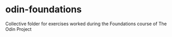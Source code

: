 # odin-foundations
Collective folder for exercises worked during the Foundations course of The Odin Project
